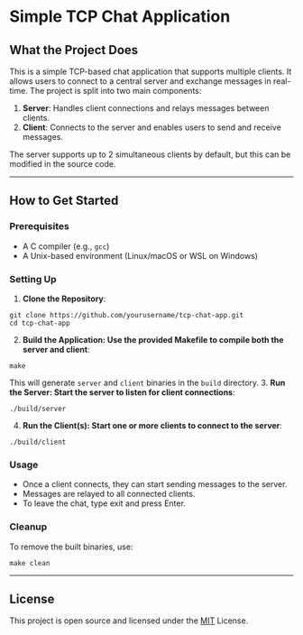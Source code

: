 # Simple TCP Chat Application

## What the Project Does

This is a simple TCP-based chat application that supports multiple clients. It allows users to connect to a central server and exchange messages in real-time. The project is split into two main components:

1. **Server**: Handles client connections and relays messages between clients.
2. **Client**: Connects to the server and enables users to send and receive messages.

The server supports up to 2 simultaneous clients by default, but this can be modified in the source code.

---

## How to Get Started

### Prerequisites
- A C compiler (e.g., `gcc`)
- A Unix-based environment (Linux/macOS or WSL on Windows)

### Setting Up
1. **Clone the Repository**:
```
git clone https://github.com/yourusername/tcp-chat-app.git
cd tcp-chat-app
```
2. **Build the Application: Use the provided Makefile to compile both the server and client**:
```
make
```
This will generate `server` and `client` binaries in the `build` directory.
3. **Run the Server: Start the server to listen for client connections**:
```
./build/server
```
4. **Run the Client(s): Start one or more clients to connect to the server**:
```
./build/client
```

### Usage
- Once a client connects, they can start sending messages to the server.
- Messages are relayed to all connected clients.
- To leave the chat, type exit and press Enter.

### Cleanup
To remove the built binaries, use:
```
make clean
```

---
## License

This project is open source and licensed under the [MIT](https://choosealicense.com/licenses/mit/) License.